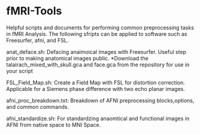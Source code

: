# fMRI-Tools
Helpful scripts and documents for performing common preprocessing tasks in fMRI Analysis. The following sfripts can be applied to software such as Freesurfer, afni, and FSL.

anat_deface.sh: Defacing anaimoical images with Freesurfer. Useful step prior to making anatomical images public. 
  *Download the talairach_mixed_with_skull.gca and face.gca from the repository for use in your script
  
FSL_Field_Map.sh: Create a Field Map with FSL for distortion correction. Applicable for a Siemens phase difference with two echo planar images. 

afni_proc_breakdown.txt: Breakdown of AFNI preprocessing blocks,options, and common commands. 

afni_standardize.sh: For standardzing anaomtical and functional images in AFNI from native space to MNI Space. 








